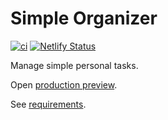 # Simple Organizer

[![ci](https://github.com/romelperez/simple-organizer/workflows/ci/badge.svg)](https://github.com/romelperez/simple-organizer/actions)
[![Netlify Status](https://api.netlify.com/api/v1/badges/51b96b1c-f001-4dd1-81a4-e7b02eb2f875/deploy-status)](https://app.netlify.com/sites/romelperez-simple-organizer/deploys)

Manage simple personal tasks.

Open [production preview](https://main--romelperez-simple-organizer.netlify.app).

See [requirements](./REQUIREMENTS.md).
